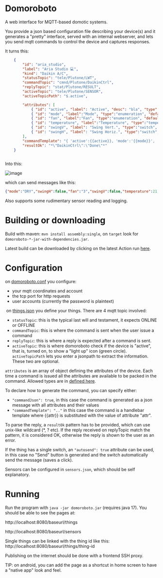 # Domoroboto
A web interface for MQTT-based domotic systems.

You provide a json based configuration file describing your device(s) and it generates a "pretty" interface, served with an internal webserver, and lets you send mqtt commands to control the device and captures responses.

It turns this:

```json
	{
		"id": "aria_studio",
		"label": "Aria Studio 💻",
		"kind": "Daikin A/C",
		"statusTopic": "tele/Plutone/LWT",
		"commandTopic": "cmnd/Plutone/DaikinCtrl",
		"replyTopic": "stat/Plutone/RESULT",
		"activeTopic": "tele/Plutone/SENSOR",
		"activeTopicPath": "$.active",

		"attributes": [
			{ "id": "active", "label": "Active", "desc": "bla", "type":"switch", "defaultValue":false },
			{ "id": "mode", "label":"Mode", "type":"enumeration", "defaultValue":"COOL", "possibleValues": ["FAN", "COOL", "HEAT", "DRY", "AUTO"] },
			{ "id": "fan", "label":"Fan", "type":"enumeration", "defaultValue":"1", "possibleValues": ["1", "2", "3", "4", "5", "NIGHT", "AUTO"] },
			{ "id": "temperature", "label":"Temperature", "type":"temperature", "defaultValue":21, "minValue": 18, "maxValue":30  },
			{ "id": "swingV", "label": "Swing Vert.", "type":"switch", "defaultValue": false },
			{ "id": "swingH", "label": "Swing Horiz.", "type":"switch", "defaultValue": false }
		],
		"commandTemplate": "{ 'active':{{active}}, 'mode':'{{mode}}', 'fan':'{{fan}}', 'temperature':{{temperature}}, 'swingH':false, 'swingV':false }",
		"resultOk": "*\"DaikinCtrl\":\"Done\"*"
	}
	
```
Into this:

![image](https://user-images.githubusercontent.com/2278103/195146528-cbbdd9e2-0c67-41e9-91e0-6414a3fd4133.png)

which can send messages like this:

```json
{"mode":"DRY","swingH":false,"fan":"3","swingV":false,"temperature":21,"active":false}
```

Also supports some rudimentary sensor reading and logging.

# Building or downloading

Build with maven: `mvn install assembly:single`, on `target` look for `domoroboto-*-jar-with-dependencies.jar`.

Latest build can be downloaded by clicking on the latest Action run [here](https://github.com/msx80/domoroboto/actions).

# Configuration

on [domoroboto.conf](blob/main/domoroboto.conf) you configure:
- your mqtt coordinates and account
- the tcp port for http requests
- user accounts (currently the password is plaintext)

​
on [things.json](things.json) you define your things. There are 4 mqtt topic involved:

- `statusTopic`: this is the typical last will and testament, it expects ONLINE or OFFLINE
- `commandTopic`: this is where the command is sent when the user issue a command
- `replyTopic`: this is where a reply is expected after a command is sent.
- `activeTopic`: this is where domoroboto check if the device is "active", that is, turned on, to show a "light up" icon (green circle). `activeTopicPath` lets you enter a jsonpath to extract the information. These two are optional.

`attributes` is an array of object defining the attributes of the device. Each time a command is issued all the attributes are available to be packed in the command. Allowed types are in [defined here](src/main/java/com/github/msx80/domoroboto/model/Type.java).

To declare how to generate the command, you can specify either:
- `"commandJson": true`, in this case the command is generated as a json message with all attributes and their values
- `"commandTemplate": ".."` in this case the command is a handlebar template where {{attr}} is substituted with the value of attribute "attr".

To parse the reply, a `resultOk` pattern has to be provided, which can use unix-like wildcard (*, ? etc). If the reply received on replyTopic match the pattern, it is considered OK, otherwise the reply is shown to the user as an error.

If the thing has a single switch, an `"autosend": true` attribute can be used, in this case no "Send" button is generated and the switch automatically send the message (saves a click).

Sensors can be configured in `sensors.json`, which should be self explanatory.

# Running

Run the program with `java -jar domoroboto.jar` (requires java 17). You should be able to see the pages at:

http://localhost:8080/baseurl/things

http://localhost:8080/baseurl/sensors

Single things can be linked with the thing id like this: http://localhost:8080/baseurl/things/thing-id

Publishing on the internet should be done with a frontend SSH proxy.

TIP: on android, you can add the page as a shortcut in home screen to have a "native app" look and feel.

